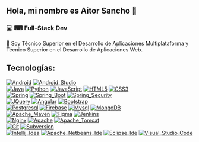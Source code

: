 ## Hola, mi nombre es Aitor Sancho 👋

### 💻 ⌨ Full-Stack Dev

💬 Soy Técnico Superior en el Desarrollo de Aplicaciones Multiplataforma y Técnico Superior en el Desarrollo de Aplicaciones Web.

## Tecnologías:
[![Android](https://img.shields.io/badge/Android-3DDC84?style=for-the-badge&logo=android&logoColor=white&labelColor=101010)]()
[![Android_Studio](https://img.shields.io/badge/Android_Studio-3DDC84?style=for-the-badge&logo=android-studio&logoColor=white&labelColor=101010)]()
</br>
[![Java](https://img.shields.io/badge/Java-FF0000?style=for-the-badge&logo=java&logoColor=white&labelColor=101010)]()
[![Python](https://img.shields.io/badge/Python-yellow?style=for-the-badge&logo=python&logoColor=white&labelColor=101010)]()
[![JavaScript](https://img.shields.io/badge/JavaScript-F7DF1E?style=for-the-badge&logo=javascript&logoColor=white&labelColor=101010)]()
[![HTML5](https://img.shields.io/badge/HTML5-E34F26?style=for-the-badge&logo=html5&logoColor=white&labelColor=101010)]()
[![CSS3](https://img.shields.io/badge/CSS3-1572B6?style=for-the-badge&logo=css3&logoColor=white&labelColor=101010)]()
</br>
[![Spring](https://img.shields.io/badge/Spring-6DB33F?style=for-the-badge&logo=spring&logoColor=white&labelColor=101010)]()
[![Spring_Boot](https://img.shields.io/badge/Spring_boot-6DB33F?style=for-the-badge&logo=spring-boot&logoColor=white&labelColor=101010)]()
[![Spring_Security](https://img.shields.io/badge/Spring_security-6DB33F?style=for-the-badge&logo=spring-security&logoColor=white&labelColor=101010)]()
</br>
[![JQuery](https://img.shields.io/badge/JQuery-0769AD?style=for-the-badge&logo=jquery&logoColor=white&labelColor=101010)]()
[![Angular](https://img.shields.io/badge/Angular-DD0031?style=for-the-badge&logo=angular&logoColor=white&labelColor=101010)]()
[![Bootstrap](https://img.shields.io/badge/Bootstrap-7952B3?style=for-the-badge&logo=bootstrap&logoColor=white&labelColor=101010)]()
</br>
[![Postgresql](https://img.shields.io/badge/Postgresql-4169E1?style=for-the-badge&logo=postgresql&logoColor=white&labelColor=101010)]()
[![Firebase](https://img.shields.io/badge/Firebase-FFCA28?style=for-the-badge&logo=firebase&logoColor=white&labelColor=101010)]()
[![Mysql](https://img.shields.io/badge/Mysql-4479A1?style=for-the-badge&logo=mysql&logoColor=white&labelColor=101010)]()
[![MongoDB](https://img.shields.io/badge/MongoDB-47A248?style=for-the-badge&logo=mongodb&logoColor=white&labelColor=101010)]()
</br>
[![Apache_Maven](https://img.shields.io/badge/Apache_maven-C71A36?style=for-the-badge&logo=apache-maven&logoColor=white&labelColor=101010)]()
[![Figma](https://img.shields.io/badge/Figma-F24E1E?style=for-the-badge&logo=figma&logoColor=white&labelColor=101010)]()
[![Jenkins](https://img.shields.io/badge/Jenkins-D24939?style=for-the-badge&logo=jenkins&logoColor=white&labelColor=101010)]()
</br>
[![Nginx](https://img.shields.io/badge/Nginx-009639?style=for-the-badge&logo=nginx&logoColor=white&labelColor=101010)]()
[![Apache](https://img.shields.io/badge/Apache-D22128?style=for-the-badge&logo=apache&logoColor=white&labelColor=101010)]()
[![Apache_Tomcat](https://img.shields.io/badge/Apache_tomcat-F8DC75?style=for-the-badge&logo=apache-tomcat&logoColor=white&labelColor=101010)]()
</br>
[![Git](https://img.shields.io/badge/Git-F05032?style=for-the-badge&logo=git&logoColor=white&labelColor=101010)]()
[![Subversion](https://img.shields.io/badge/Subversion-809CC9?style=for-the-badge&logo=subversion&logoColor=white&labelColor=101010)]()
</br>
[![Intellij_Idea](https://img.shields.io/badge/Intellij_idea-000000?style=for-the-badge&logo=intellij-idea&logoColor=white&labelColor=101010)]()
[![Apache_Netbeans_Ide](https://img.shields.io/badge/Apache_netbeans_ide-1B6AC6?style=for-the-badge&logo=apache-netbeans-ide&logoColor=white&labelColor=101010)]()
[![Eclipse_Ide](https://img.shields.io/badge/Eclipse_Ide-2C2255?style=for-the-badge&logo=eclipse-ide&logoColor=white&labelColor=101010)]()
[![Visual_Studio_Code](https://img.shields.io/badge/Visual_Studio_Code-007ACC?style=for-the-badge&logo=Visual-Studio-Code&logoColor=white&labelColor=101010)]()
